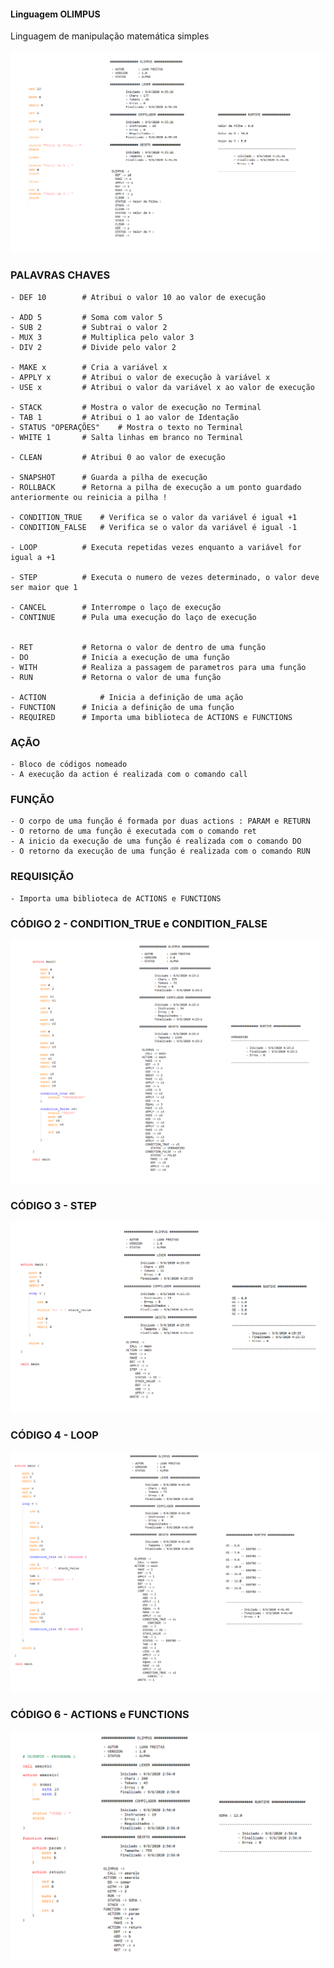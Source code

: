 #### Linguagem OLIMPUS


Linguagem de manipulação matemática simples

 
![Olimpus](https://github.com/luandkg/Olimpus/blob/master/res/P1.png)


### PALAVRAS CHAVES

	- DEF 10		# Atribui o valor 10 ao valor de execução
	
	- ADD 5			# Soma com valor 5
	- SUB 2			# Subtrai o valor 2
	- MUX 3			# Multiplica pelo valor 3
	- DIV 2			# Divide pelo valor 2
	
	- MAKE x 		# Cria a variável x
	- APPLY x 		# Atribui o valor de execução à variável x
	- USE x 		# Atribui o valor da variável x ao valor de execução
	
	- STACK			# Mostra o valor de execução no Terminal
	- TAB 1			# Atribui o 1 ao valor de Identação 
	- STATUS "OPERAÇÕES"	# Mostra o texto no Terminal
	- WHITE 1		# Salta linhas em branco no Terminal
	
	- CLEAN			# Atribui 0 ao valor de execução
	
	- SNAPSHOT		# Guarda a pilha de execução
	- ROLLBACK		# Retorna a pilha de execução a um ponto guardado anteriormente ou reinicia a pilha !
	
	- CONDITION_TRUE	# Verifica se o valor da variável é igual +1
	- CONDITION_FALSE	# Verifica se o valor da variável é igual -1
	
	- LOOP			# Executa repetidas vezes enquanto a variável for igual a +1
	
	- STEP			# Executa o numero de vezes determinado, o valor deve ser maior que 1
	
	- CANCEL		# Interrompe o laço de execução
	- CONTINUE		# Pula uma execução do laço de execução
	

	- RET			# Retorna o valor de dentro de uma função
	- DO			# Inicia a execução de uma função
	- WITH			# Realiza a passagem de parametros para uma função
	- RUN			# Retorna o valor de uma função

	- ACTION			# Inicia a definição de uma ação
	- FUNCTION		# Inicia a definição de uma função
	- REQUIRED		# Importa uma biblioteca de ACTIONS e FUNCTIONS
	
	
### AÇÃO

	- Bloco de códigos nomeado
	- A execução da action é realizada com o comando call

### FUNÇÃO

	- O corpo de uma função é formada por duas actions : PARAM e RETURN
	- O retorno de uma função é executada com o comando ret
	- A inicio da execução de uma função é realizada com o comando DO
	- O retorno da execução de uma função é realizada com o comando RUN
	
### REQUISIÇÃO

	- Importa uma biblioteca de ACTIONS e FUNCTIONS

### CÓDIGO 2 - CONDITION_TRUE e CONDITION_FALSE

![Olimpus](https://github.com/luandkg/Olimpus/blob/master/res/P2.png)

### CÓDIGO 3 - STEP

![Olimpus](https://github.com/luandkg/Olimpus/blob/master/res/P3.png)

### CÓDIGO 4 - LOOP

![Olimpus](https://github.com/luandkg/Olimpus/blob/master/res/P4.png)

### CÓDIGO 6 - ACTIONS e FUNCTIONS

![Olimpus](https://github.com/luandkg/Olimpus/blob/master/res/P5.png)


